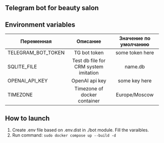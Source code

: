 ## Telegram bot for beauty salon

## Environment variables
| Переменная         |               Описание                | Значение по умолчанию |
|--------------------|:-------------------------------------:|:---------------------:|
| TELEGRAM_BOT_TOKEN |             TG bot token              |    some token here    |
| SQLITE_FILE | Test db file for CRM system imitation |        name.db        |
| OPENAI_API_KEY |            OpenAI api key             |     some key here     |
| TIMEZONE |     Timezone of docker container      |     Europe/Moscow     |

## How to launch
1. Create .env file based on .env.dist in ./bot module. Fill the varaibles.
2. Run command:
```sudo docker compose up --build -d```

